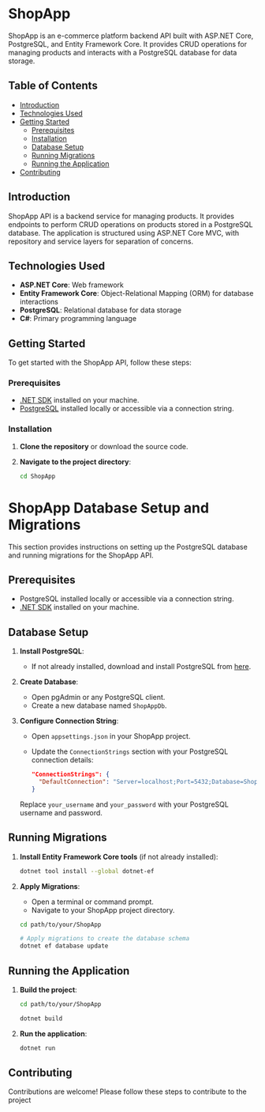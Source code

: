# ShopApp

ShopApp is an e-commerce platform backend API built with ASP.NET Core, PostgreSQL, and Entity Framework Core. It provides CRUD operations for managing products and interacts with a PostgreSQL database for data storage.

## Table of Contents

- [Introduction](#introduction)
- [Technologies Used](#technologies-used)
- [Getting Started](#getting-started)
  - [Prerequisites](#prerequisites)
  - [Installation](#installation)
  - [Database Setup](#database-setup)
  - [Running Migrations](#running-migrations)
  - [Running the Application](#running-the-application)
- [Contributing](#contributing)

## Introduction

ShopApp API is a backend service for managing products. It provides endpoints to perform CRUD operations on products stored in a PostgreSQL database. The application is structured using ASP.NET Core MVC, with repository and service layers for separation of concerns.

## Technologies Used

- **ASP.NET Core**: Web framework
- **Entity Framework Core**: Object-Relational Mapping (ORM) for database interactions
- **PostgreSQL**: Relational database for data storage
- **C#**: Primary programming language

## Getting Started

To get started with the ShopApp API, follow these steps:

### Prerequisites

- [.NET SDK](https://dotnet.microsoft.com/download) installed on your machine.
- [PostgreSQL](https://www.postgresql.org/download/) installed locally or accessible via a connection string.

### Installation

1. **Clone the repository** or download the source code.

2. **Navigate to the project directory**:

   ```bash
   cd ShopApp
# ShopApp Database Setup and Migrations

This section provides instructions on setting up the PostgreSQL database and running migrations for the ShopApp API.

## Prerequisites

- PostgreSQL installed locally or accessible via a connection string.
- [.NET SDK](https://dotnet.microsoft.com/download) installed on your machine.

## Database Setup

1. **Install PostgreSQL**:
   - If not already installed, download and install PostgreSQL from [here](https://www.postgresql.org/download/).

2. **Create Database**:
   - Open pgAdmin or any PostgreSQL client.
   - Create a new database named `ShopAppDb`.

3. **Configure Connection String**:
   - Open `appsettings.json` in your ShopApp project.
   - Update the `ConnectionStrings` section with your PostgreSQL connection details:

     ```json
     "ConnectionStrings": {
       "DefaultConnection": "Server=localhost;Port=5432;Database=ShopAppDb;User Id=your_username;Password=your_password;"
     }
     ```

   Replace `your_username` and `your_password` with your PostgreSQL username and password.

## Running Migrations

1. **Install Entity Framework Core tools** (if not already installed):

   ```bash
   dotnet tool install --global dotnet-ef

2. **Apply Migrations**:
   - Open a terminal or command prompt.
   - Navigate to your ShopApp project directory.

   
   ```bash
   cd path/to/your/ShopApp

   # Apply migrations to create the database schema
   dotnet ef database update
   ```

 ## Running the Application

1. **Build the project**:

   ```bash
   cd path/to/your/ShopApp

   dotnet build

2. **Run the application**:
   
   ```bash
   dotnet run

## Contributing

Contributions are welcome! Please follow these steps to contribute to the project
